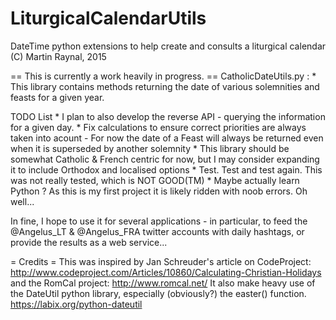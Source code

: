 # LiturgicalCalendarUtils
DateTime python extensions to help create and consults a liturgical calendar
(C) Martin Raynal, 2015

== This is currently a work heavily in progress. ==
CatholicDateUtils.py :
	* This library contains methods returning the date of various solemnities and feasts for a given year.
	
TODO List
	* I plan to also develop the reverse API - querying the information for a given day.
	* Fix calculations to ensure correct priorities are always taken into acount
		- For now the date of a Feast will always be returned even when it is superseded by another solemnity
	* This library should be somewhat Catholic & French centric for now, but I may consider expanding it to include Orthodox and localised options
	* Test. Test and test again. This was not really tested, which is NOT GOOD(TM)
	* Maybe actually learn Python ? As this is my first project it is likely ridden with noob errors. Oh well...
	
In fine, I hope to use it for several applications - in particular, to feed the @Angelus_LT & @Angelus_FRA twitter accounts with daily hashtags,
or provide the results as a web service...

= Credits =
This was inspired by Jan Schreuder's article on CodeProject:
http://www.codeproject.com/Articles/10860/Calculating-Christian-Holidays
and the RomCal project:
http://www.romcal.net/
It also make heavy use of the DateUtil python library, especially (obviously?) the easter() function.
https://labix.org/python-dateutil

